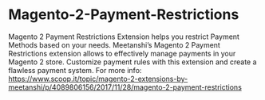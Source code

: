 # Magento-2-Payment-Restrictions
 Magento 2 Payment Restrictions Extension helps you restrict Payment Methods based on your needs.  Meetanshi’s Magento 2 Payment Restrictions extension allows to effectively manage payments in your Magento 2 store. Customize payment rules with this extension and create a flawless payment system.  For more info: https://www.scoop.it/topic/magento-2-extensions-by-meetanshi/p/4089806156/2017/11/28/magento-2-payment-restrictions
